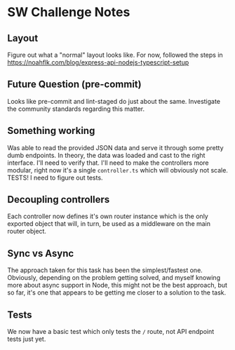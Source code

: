 # SW Challenge Notes

## Layout

Figure out what a "normal" layout looks like.
For now, followed the steps in https://noahflk.com/blog/express-api-nodejs-typescript-setup

## Future Question (pre-commit)

Looks like pre-commit and lint-staged do just about the same. Investigate the community standards regarding this matter.

## Something working

Was able to read the provided JSON data and serve it through some pretty dumb endpoints.
In theory, the data was loaded and cast to the right interface. I'll need to verify that.
I'll need to make the controllers more modular, right now it's a single `controller.ts` which will obviously not
scale.
TESTS! I need to figure out tests.

## Decoupling controllers

Each controller now defines it's own router instance which is the only exported object that will, in turn, be used as a
middleware on the main router object.

## Sync vs Async

The approach taken for this task has been the simplest/fastest one.
Obviously, depending on the problem getting solved, and myself knowing more about async support in Node, this might not
be the best approach, but so far, it's one that appears to be getting me closer to a solution to the task.

## Tests

We now have a basic test which only tests the `/` route, not API endpoint tests just yet.
